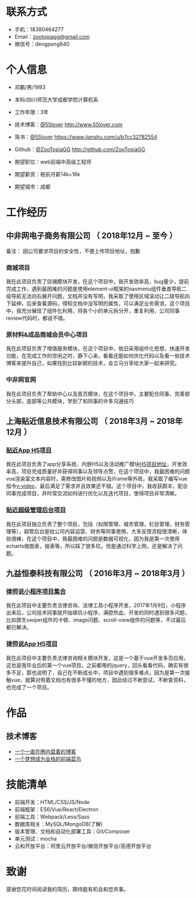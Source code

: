 
# 联系方式

- 手机：18380464277
- Email：zootopiagg@gmail.com
- 微信号：dengpeng840

# 个人信息

 - 邓鹏/男/1993
 - 本科/四川师范大学成都学院计算机系 
 - 工作年限：3年
 - 技术博客：[@55lover](http://www.55lover.com) http://www.55lover.com
 - 简书：[@55lover](https://www.jianshu.com/u/b7cc32782554) https://www.jianshu.com/u/b7cc32782554
 - Github：[@ZooTopiaGG](http://github.com/ZooTopiaGG) http://github.com/ZooTopiaGG

 - 期望职位：web前端中高级工程师
 - 期望薪资：税前月薪14k~16k
 - 期望城市：成都


# 工作经历

## 中非网电子商务有限公司 （ 2018年12月 ~ 至今 ）
备注： 因公司要求项目的安全性，不便上传项目地址，抱歉
### 商城项目 
我在此项目负责了店铺模块开发，在这个项目中，我开发效率高，bug量少，提前完成工作，遇到最困难的问题是使用element-ui框架的navmenu组件垂直导航二级导航无法向右展开问题，文档并没有写明，我采取了使用区域滚动让二级导航向下延伸，后来查看源码，得知文档中没写明的属性，可以满足业务需求。这个项目中，我充分展现了组件化利用，将各个小的单元拆分开，重复利用，公司同事review代码时，都说不错。


### 原材料&成品商城会员中心项目 
我在此项目负责了增值服务模块，在这个项目中，依旧采用组件化思想，快速开发功能，在完成工作的空闲之时，静下心来，看看还能如何优化代码以及看一些技术博客来提升自己，如果找到比较新颖的技术，会立马分享给大家一起来研究。


### 中非网官网

我在此项目负责了帮助中心以及首页模块，在这个项目中，主要配合同事，完善部分头部，底部等公共模块，学到了和同事的许多沟通技巧

  
## 上海贴近信息技术有限公司 （ 2018年3月 ~ 2018年12月 ）

### [贴近App H5项目](https://github.com/ZooTopiaGG/closer-h5)
我在此项目负责了app分享系统、内嵌H5以及活动推广模块[H5项目地址](https://github.com/ZooTopiaGG/closer-h5)，开发效率高，项目完成质量好并获得同事以及领导点赞，在这个项目中，我最困难的问题vue渲染富文本内容时，需修改图片和视频以及iframe等外观，我采取了编写vue指令[v-video](https://github.com/ZooTopiaGG/vue-video)，最后满足了需求并且效果还不错。这个项目中，我收获颇丰，配合同事完成项目，并时常交流如何进行优化以及迭代项目，使得项目非常清晰。


### [贴近超级管理后台项目](https://github.com/ZooTopiaGG/closer-sadmin)
我在此项目独立负责了整个项目，包括（权限管理，城市管理，栏目管理，财务管理等），超管后台是给公司内容运营、财务等同事使用，大多反馈流程很清晰，体验很棒，在这个项目中，我最困难的问题是数据可视化，因为我是第一次使用echarts做图表，报表等，所以踩了很多坑，但是通过科学上网，还是解决了问题。


## 九益恒泰科技有限公司 （ 2016年3月 ~ 2018年3月 ）
### [律师说小程序项目集合](https://github.com/ZooTopiaGG/wx-small-program) 
我在此项目中主要负责法律咨询、法律工具小程序开发，2017年1月9日，小程序出来后，公司技术同事就开始填坑小程序，满腔热血，开发的同时遇到很多问题，比如原生swiper组件的卡顿、image问题、scroll-view组件的问题等，不过最后都已解决。

  ### [律师说App H5项目](https://github.com/ZooTopiaGG/legal-consult) 
我在此项目中主要负责法律咨询相关模块开发，这是一个基于vue开发多页应用，这也是我毕业后的第一个vue项目，之前都用的jquery，回头看看代码，确实有很多不足，那也说明了，自己在不断成长中，项目中遇到很多难点，因为是第一次接触vue，就算对照着文档也有很多不懂的地方，因此经过不断尝试，不断查资料，也完成了一个项目。
  
# 作品

## 技术博客
- [一个一直在圈内盘着的博客](http://www.55lover.com/)
- [一个梦想成为全栈的前端菜鸟](https://www.jianshu.com/u/b7cc32782554)
    
# 技能清单

- 前端开发：HTML/CSS/JS/Node
- 前端框架：ES6/Vue/React/Electron
- 前端工具：Webpack/Less/Sass
- 数据库相关：MySQL/MongoDB(了解)
- 版本管理、文档和自动化部署工具：Git/Composer
- 单元测试：mocha
- 云和开放平台：阿里云开放平台/微信开放平台/高德开放平台
      
# 致谢
感谢您花时间阅读我的简历，期待能有机会和您共事。
      